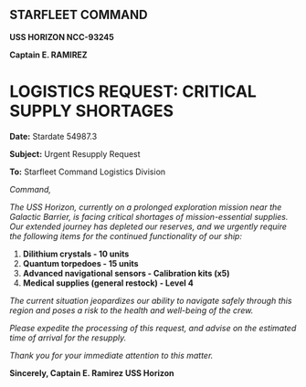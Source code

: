 ## STARFLEET COMMAND

**USS HORIZON NCC-93245**

**Captain E. RAMIREZ**

# LOGISTICS REQUEST: CRITICAL SUPPLY SHORTAGES

**Date:** Stardate 54987.3

**Subject:** Urgent Resupply Request

**To:** Starfleet Command Logistics Division

*Command,*

*The USS Horizon, currently on a prolonged exploration mission near the Galactic Barrier, is facing critical shortages of mission-essential supplies. Our extended journey has depleted our reserves, and we urgently require the following items for the continued functionality of our ship:*

1. **Dilithium crystals - 10 units**
2. **Quantum torpedoes - 15 units**
3. **Advanced navigational sensors - Calibration kits (x5)**
4. **Medical supplies (general restock) - Level 4**

*The current situation jeopardizes our ability to navigate safely through this region and poses a risk to the health and well-being of the crew.*

*Please expedite the processing of this request, and advise on the estimated time of arrival for the resupply.*

*Thank you for your immediate attention to this matter.*

**Sincerely,
Captain E. Ramirez
USS Horizon**
